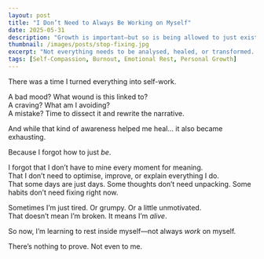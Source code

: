 ```yaml
---
layout: post
title: "I Don’t Need to Always Be Working on Myself"
date: 2025-05-31
description: "Growth is important—but so is being allowed to just exist."
thumbnail: /images/posts/stop-fixing.jpg
excerpt: "Not everything needs to be analysed, healed, or transformed. Sometimes I just need to be."
tags: [Self-Compassion, Burnout, Emotional Rest, Personal Growth]
---
```


There was a time I turned everything into self-work.

A bad mood? What wound is this linked to?  
A craving? What am I avoiding?  
A mistake? Time to dissect it and rewrite the narrative.

And while that kind of awareness helped me heal… it also became exhausting.

Because I forgot how to just *be*.

I forgot that I don’t have to mine every moment for meaning.  
That I don’t need to optimise, improve, or explain everything I do.  
That some days are just days. Some thoughts don’t need unpacking. Some habits don’t need fixing right now.

Sometimes I’m just tired. Or grumpy. Or a little unmotivated.  
That doesn’t mean I’m broken. It means I’m *alive*.

So now, I’m learning to rest inside myself—not always *work* on myself.

There’s nothing to prove. Not even to me.
